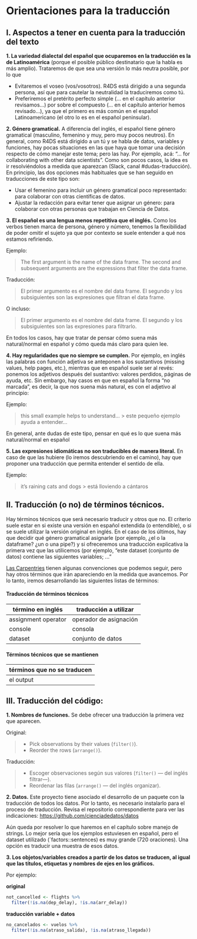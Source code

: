 # Orientaciones para la traducción

## I. Aspectos a tener en cuenta para la traducción del texto

__1. La variedad dialectal del español que ocuparemos en la traducción es la de Latinoamérica__ (porque el posible público destinatario que la habla es más amplio). Trataremos de que sea una versión lo más neutra posible, por lo que

* Evitaremos el voseo (vos/vosotros). R4DS está dirigido a una segunda persona, así que para cautelar la neutralidad la traduciremos como tú.
* Preferiremos el pretérito perfecto simple (... en el capítulo anterior revisamos...) por sobre el compuesto (... en el capítulo anterior hemos revisado...), ya que el primero es más común en el español Latinoamericano (el otro lo es en el español peninsular). 


__2. Género gramatical.__ A diferencia del inglés, el español tiene género gramatical (masculino, femenino y muy, pero muy pocos neutros). En general, como R4DS está dirigido a un tú y se habla de datos, variables y funciones, hay pocas situaciones en las que haya que tomar una decisión respecto de cómo manejar este tema; pero las hay. Por ejemplo, acá: “... for collaborating with other data scientists”. Como son pocos casos, la idea es ir resolviéndolos a medida que aparezcan (Slack, canal #dudas-traducción).  En principio, las dos opciones más habituales que se han seguido en traducciones de este tipo son: 

* Usar el femenino para incluir un género gramatical poco representado: para colaborar con otras científicas de datos. 
* Ajustar la redacción para evitar tener que asignar un género: para colaborar con otras personas que trabajan en Ciencia de Datos. 

__3. El español es una lengua menos repetitiva que el inglés.__ Como los verbos tienen marca de persona, género y número, tenemos la flexibilidad de poder omitir el sujeto ya que por contexto se suele entender a qué nos estamos refiriendo. 

Ejemplo:
> The first argument is the name of the data frame. The second and subsequent arguments are the expressions that filter the data frame. 

Traducción:
> El primer argumento es el nombre del data frame. El segundo y los subsiguientes son las expresiones que filtran el data frame. 

O incluso:
> El primer argumento es el nombre del data frame. El segundo y los subsiguientes son las expresiones para filtrarlo. 

En todos los casos, hay que tratar de pensar cómo suena más natural/normal en español y cómo queda más claro para quien lee. 

__4. Hay regularidades que no siempre se cumplen.__ Por ejemplo, en inglés las palabras con función adjetiva se anteponen a los sustantivos (missing values, help pages, etc.), mientras que en español suele ser al revés: ponemos los adjetivos después del sustantivo: valores perdidos, páginas de ayuda, etc. 
Sin embargo, hay casos en que en español la forma “no marcada”, es decir, la que nos suena más natural, es con el adjetivo al principio: 

Ejemplo: 
> this small example helps to understand… > este pequeño ejemplo ayuda a entender...

En general, ante dudas de este tipo, pensar en qué es lo que suena más natural/normal en español

__5. Las expresiones idiomáticas no son traducibles de manera literal.__ En caso de que las hubiere (lo iremos descubriendo en el camino), hay que proponer una traducción que permita entender el sentido de ella. 

Ejemplo:  
> it’s raining cats and dogs > está lloviendo a cántaros

## II. Traducción (o no) de términos técnicos.
Hay términos técnicos que será necesario traducir y otros que no. El criterio suele estar en si existe una versión en español extendida (o entendible), o si se suele utilizar la versión original en inglés. En el caso de los últimos, hay que decidir qué género gramatical asignarle (por ejemplo, ¿el o la dataframe? ¿un o una pipe?) y si ofreceremos una traducción explicativa la primera vez que las utilicemos (por ejemplo, “este dataset (conjunto de datos) contiene las siguientes variables; ...”

[Las Carpentries](https://github.com/Carpentries-ES/board/blob/master/Convenciones_Traduccion.md) tienen algunas convenciones que podemos seguir, pero hay otros términos que irán apareciendo en la medida que avancemos. Por lo tanto, iremos desarrollando las siguientes listas de términos:

#### Traducción de términos técnicos

| término en inglés | traducción a utilizar |
| ----------- | ----------- |
| assignment operator | operador de asignación |
| console | consola |
| dataset | conjunto de datos |


#### Términos técnicos que se mantienen

| términos que no se traducen |
| ----------------------------|
| el output |

## III. Traducción del código: 

__1. Nombres de funciones.__ Se debe ofrecer una traducción la primera vez que aparecen. 

Original:
> * Pick observations by their values (`filter()`).
> * Reorder the rows (`arrange()`).

Traducción:
> * Escoger observaciones según sus valores (`filter()`  — del inglés filtrar—).
> * Reordenar las filas (`arrange()`  — del inglés organizar).

__2. Datos.__ Este proyecto tiene asociado el desarrollo de un paquete con la traducción de todos los datos. Por lo tanto, es necesario instalarlo para el proceso de traducción. Revisa el repositorio correspondiente para ver las indicaciones: https://github.com/cienciadedatos/datos

Aún queda por resolver lo que haremos en el capítulo sobre manejo de strings. Lo mejor sería que los ejemplos estuviesen en español, pero el dataset utilizado (`factors::sentences) es muy grande (720 oraciones). Una opción es traducir una muestra de esos datos. 

__3. Los objetos/variables creados a partir de los datos se traducen, al igual que las títulos, etiquetas y nombres de ejes en los gráficos.__

Por ejemplo:

__original__
```r
not_cancelled <- flights %>% 
  filter(!is.na(dep_delay), !is.na(arr_delay))
  ```
  
  __traducción variable + datos__
```r
no_cancelados <- vuelos %>% 
  filter(!is.na(atraso_salida), !is.na(atraso_llegada))
  ```
